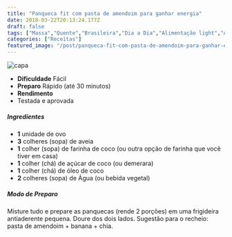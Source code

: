 ```yaml
---
title: "Panqueca fit com pasta de amendoim para ganhar energia"
date: 2018-03-22T20:13:24.177Z
draft: false
tags: ["Massa","Quente","Brasileira","Dia a Dia","Alimentação light","Alimentação saudável"]
categories: ["Receitas"]
featured_image: "/post/panqueca-fit-com-pasta-de-amendoim-para-ganhar-energia.15912b40.jpg"
---
```


![capa](/post/panqueca-fit-com-pasta-de-amendoim-para-ganhar-energia.15912b40.jpg)

*   **Dificuldade** Fácil
*   **Preparo** Rápido (até 30 minutos)
*   **Rendimento**
*   Testada e aprovada
    

##### Ingredientes

*   **1** unidade de ovo
*   **3** colheres (sopa) de aveia
*   **1** colher (sopa) de farinha de coco (ou outra opção de farinha que você tiver em casa)
*   **1** colher (chá) de açúcar de coco (ou demerara)
*   **1** colher (chá) de óleo de coco
*   **2** colheres (sopa) de Água (ou bebida vegetal)

##### Modo de Preparo

Misture tudo e prepare as panquecas (rende 2 porções) em uma frigideira antiaderente pequena. Doure dos dois lados. Sugestão para o recheio: pasta de amendoim + banana + chia.
